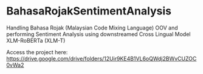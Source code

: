 # BahasaRojakSentimentAnalysis
Handling Bahasa Rojak (Malaysian Code Mixing Language) OOV and performing Sentiment Analysis using downstreamed Cross Lingual Model XLM-RoBERTa (XLM-T) 

Access the project here: https://drive.google.com/drive/folders/12Uir9KE4B1VL6oQWdj2BWvCUZOC0vWa2
